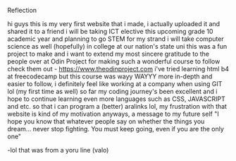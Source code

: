 Reflection

hi guys this is my very first website that i made, i actually uploaded it and shared it to a friend
i will be taking ICT elective this upcoming grade 10 academic year and planning to go STEM for my strand
i will take computer science as well (hopefully) in college at our nation's state uni
this was a fun project to make and i want to extend my most sincere gratitude to the people over at Odin Project for making such a wonderful course to follow
check them out - https://www.theodinproject.com
i've tried learning html b4 at freecodecamp but this course was wayy WAYYY more in-depth and easier to follow, i definitely feel like working at a company when using GIT lol (my first time as well)
so far my coding journey's been excellent and i hope to continue learning even more languages such as CSS, JAVASCRIPT and etc. so that i can program a (better) aralinks lol, my frustration with that website is kind of my motivation 
anyways, a message to my future self "I hope you know that whatever people say on whether the things you dream... never stop fighting. You must keep going, even if you are the only one"   


















-lol that was from a yoru line (valo)